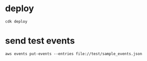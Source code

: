 # deploy

```
cdk deploy
```

# send test events

```
aws events put-events --entries file://test/sample_events.json
```
